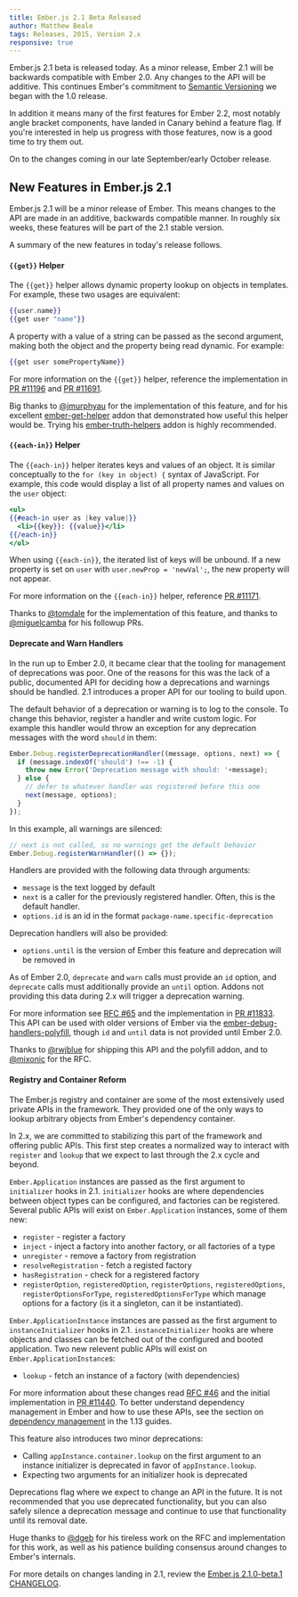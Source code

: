 ```yaml
---
title: Ember.js 2.1 Beta Released
author: Matthew Beale
tags: Releases, 2015, Version 2.x
responsive: true
---
```


Ember.js 2.1 beta is released today. As a minor release, Ember 2.1 will be
backwards compatible with Ember 2.0. Any changes to the API will be additive.
This continues Ember's commitment to [Semantic Versioning](http://semver.org/)
we began with the 1.0 release.

In addition it means many of the first features for Ember 2.2, most notably angle
bracket components, have landed in Canary behind a feature flag. If you're
interested in help us progress with those features, now is a good time to
try them out.

On to the changes coming in our late September/early October release.

## New Features in Ember.js 2.1

Ember.js 2.1 will be a minor release of Ember. This means changes to the API are
made in an additive, backwards compatible manner. In roughly six weeks, these
features will be part of the 2.1 stable version.

A summary of the new features in today's release follows.

#### `{{get}}` Helper

The `{{get}}` helper allows dynamic property lookup on objects in templates.
For example, these two usages are equivalent:

```handlebars
{{user.name}}
{{get user "name"}}
```

A property with a value of a string can be passed as the second argument,
making both the object and the property being read dynamic. For example:

```handlebars
{{get user somePropertyName}}
```

For more information on the `{{get}}` helper, reference the implementation
in [PR #11196](https://github.com/emberjs/ember.js/pull/11196) and
[PR #11691](https://github.com/emberjs/ember.js/pull/11691).

Big thanks to [@jmurphyau](https://twitter.com/jmurphyau) for the
implementation of this feature, and for his excellent
[ember-get-helper](https://github.com/jmurphyau/ember-get-helper) addon that
demonstrated how useful this helper would be. Trying his
[ember-truth-helpers](https://github.com/jmurphyau/ember-truth-helpers) addon
is highly recommended.

#### `{{each-in}}` Helper

The `{{each-in}}` helper iterates keys and values of an object. It is similar
conceptually to the `for (key in object) {` syntax of JavaScript. For example,
this code would display a list of all property names and values on the `user`
object:

```handlebars
<ul>
{{#each-in user as |key value|}}
  <li>{{key}}: {{value}}</li>
{{/each-in}}
</ul>
```

When using `{{each-in}}`, the iterated list of keys will be unbound. If a new
property is set on `user` with `user.newProp = 'newVal';`, the new property
will not appear.

For more information on the `{{each-in}}` helper, reference
[PR #11171](https://github.com/emberjs/ember.js/pull/11171).

Thanks to [@tomdale](https://twitter.com/tomdale) for the
implementation of this feature, and thanks to
[@miguelcamba](https://twitter.com/miguelcamba) for his followup PRs.

#### Deprecate and Warn Handlers

In the run up to Ember 2.0, it became clear that the tooling for management of
deprecations was poor. One of the reasons for this was the lack of a public,
documented API for deciding how a deprecations and warnings should be handled.
2.1 introduces a proper API for our tooling to build upon.

The default behavior of a deprecation or warning is to log to the console. To change
this behavior, register a handler and write custom logic. For example this
handler would throw an exception for any deprecation messages with the word
`should` in them:

```js
Ember.Debug.registerDeprecationHandler((message, options, next) => {
  if (message.indexOf('should') !== -1) {
    throw new Error('Deprecation message with should: '+message);
  } else {
    // defer to whatever handler was registered before this one
    next(message, options);
  }
});
```

In this example, all warnings are silenced:

```js
// next is not called, so no warnings get the default behavior
Ember.Debug.registerWarnHandler(() => {});
```

Handlers are provided with the following data through arguments:

* `message` is the text logged by default
* `next` is a caller for the previously registered handler. Often, this is the
  default handler.
* `options.id` is an id in the format `package-name.specific-deprecation`

Deprecation handlers will also be provided:

* `options.until` is the version of Ember this feature and deprecation will be
  removed in

As of Ember 2.0, `deprecate` and `warn` calls must provide an `id` option,
and `deprecate` calls must additionally provide an `until` option.
Addons not providing this data during
2.x will trigger a deprecation warning.

For more information see [RFC #65](https://github.com/emberjs/rfcs/blob/master/text/0065-deprecation-warning-handlers.md)
and the implementation in [PR #11833](https://github.com/emberjs/ember.js/pull/11833).
This API can be used with older versions of Ember via the
[ember-debug-handlers-polyfill](https://github.com/rwjblue/ember-debug-handlers-polyfill),
though `id` and `until` data is not provided until Ember 2.0.

Thanks to [@rwjblue](https://twitter.com/rwjblue) for
shipping this API and the polyfill addon, and to [@mixonic](https://twitter.com/mixonic)
for the RFC.

#### Registry and Container Reform

The Ember.js registry and container are some of the most extensively used
private APIs in the framework. They
provided one of the only ways to lookup arbitrary objects from Ember's
dependency container.

In 2.x, we are committed to stabilizing this part of the framework and
offering public APIs. This first step creates a normalized way to interact
with `register` and `lookup` that we expect to last through the 2.x cycle
and beyond.

`Ember.Application` instances are passed as the first argument to `initializer`
hooks in 2.1. `initializer` hooks are where dependencies between object types
can be configured, and factories can be registered. Several public APIs will
exist on `Ember.Application` instances, some of them new:

* `register` - register a factory
* `inject` - inject a factory into another factory, or all factories of a type
* `unregister` - remove a factory from registration
* `resolveRegistration` - fetch a registed factory
* `hasRegistration` - check for a registered factory
* `registerOption`, `registeredOption`, `registerOptions`, `registeredOptions`,
  `registerOptionsForType`, `registeredOptionsForType` which manage options
  for a factory (is it a singleton, can it be instantiated).

`Ember.ApplicationInstance` instances are passed as the first argument to
`instanceInitializer` hooks in 2.1. `instanceInitializer` hooks are where
objects and classes can be fetched out of the configured and booted application.
Two new relevent public APIs will exist on `Ember.ApplicationInstance`s:

* `lookup` - fetch an instance of a factory (with dependencies)

For more information about these changes read
[RFC #46](https://github.com/emberjs/rfcs/blob/master/text/0046-registry-reform.md)
and the initial implementation in
[PR #11440](https://github.com/emberjs/ember.js/pull/11440). To better
understand dependency management in Ember and how to use these APIs, see the
section on [dependency management](http://guides.emberjs.com/v1.13.0/understanding-ember/dependency-injection-and-service-lookup/#toc_dependency-management-in-ember-js) in
the 1.13 guides.

This feature also introduces two minor deprecations:

* Calling `appInstance.container.lookup` on the first argument to an instance
  initializer is deprecated in favor of `appInstance.lookup`.
* Expecting two arguments for an initializer hook is deprecated

Deprecations flag where we expect to change an API in the future. It is not
recommended that you use deprecated functionality, but you can also safely
silence a deprecation message and continue to use that functionality until
its removal date.

Huge thanks to [@dgeb](https://twitter.com/dgeb) for
his tireless work on the RFC and implementation for this work, as well as
his patience building consensus around changes to Ember's internals.

For more details on changes landing in 2.1, review the
[Ember.js 2.1.0-beta.1 CHANGELOG](https://github.com/emberjs/ember.js/blob/v2.1.0-beta.1/CHANGELOG.md).
